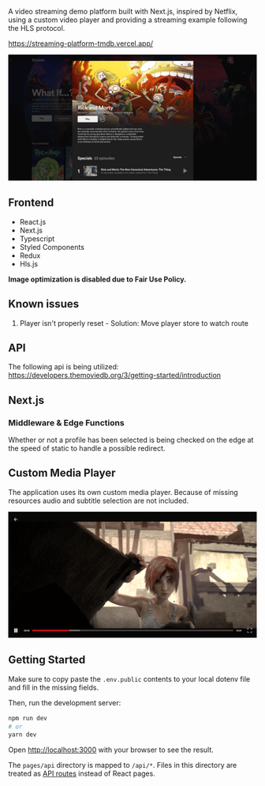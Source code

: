 A video streaming demo platform built with Next.js, inspired by Netflix, using a custom video player and providing a streaming example following the HLS protocol.

https://streaming-platform-tmdb.vercel.app/

![Preview](public/preview-popup.png)

## Frontend
- React.js
- Next.js
- Typescript
- Styled Components
- Redux
- Hls.js

**Image optimization is disabled due to Fair Use Policy.**

## Known issues
1. Player isn't properly reset - Solution: Move player store to watch route

## API
The following api is being utilized: https://developers.themoviedb.org/3/getting-started/introduction

## Next.js
### Middleware & Edge Functions
Whether or not a profile has been selected is being checked on the edge at the speed of static to handle a possible redirect.

## Custom Media Player
The application uses its own custom media player. Because of missing resources audio and subtitle selection are not included.

![Media Player](public/preview-player.png)

## Getting Started

Make sure to copy paste the `.env.public` contents to your local dotenv file and fill in the missing fields.

Then, run the development server:

```bash
npm run dev
# or
yarn dev
```

Open [http://localhost:3000](http://localhost:3000) with your browser to see the result.

The `pages/api` directory is mapped to `/api/*`. Files in this directory are treated as [API routes](https://nextjs.org/docs/api-routes/introduction) instead of React pages.
